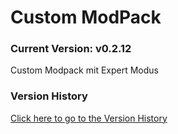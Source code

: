 # Custom ModPack

### Current Version: v0.2.12

Custom Modpack mit Expert Modus

### Version History

[Click here to go to the Version History](VERSIONS.md)
